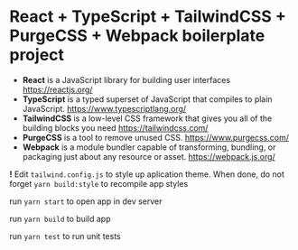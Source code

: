 # React + TypeScript + TailwindCSS + PurgeCSS + Webpack boilerplate project

- **React** is a JavaScript library for building user interfaces https://reactjs.org/
- **TypeScript** is a typed superset of JavaScript that compiles to plain JavaScript. https://www.typescriptlang.org/
- **TailwindCSS** is a low-level CSS framework that gives you all of the building blocks you need https://tailwindcss.com/
- **PurgeCSS** is a tool to remove unused CSS. https://www.purgecss.com/
- **Webpack** is a module bundler capable of transforming, bundling, or packaging just about any resource or asset. https://webpack.js.org/

**!** Edit `tailwind.config.js` to style up aplication theme. When done, do not forget `yarn build:style` to recompile app styles

run `yarn start` to open app in dev server

run `yarn build` to build app

run `yarn test` to run unit tests
